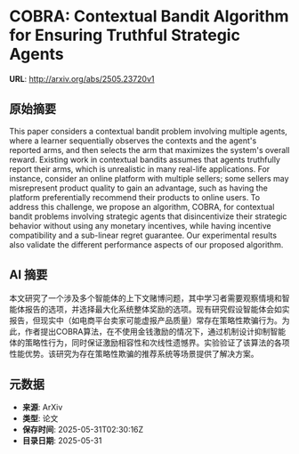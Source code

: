 # COBRA: Contextual Bandit Algorithm for Ensuring Truthful Strategic Agents

**URL**: http://arxiv.org/abs/2505.23720v1

## 原始摘要

This paper considers a contextual bandit problem involving multiple agents,
where a learner sequentially observes the contexts and the agent's reported
arms, and then selects the arm that maximizes the system's overall reward.
Existing work in contextual bandits assumes that agents truthfully report their
arms, which is unrealistic in many real-life applications. For instance,
consider an online platform with multiple sellers; some sellers may
misrepresent product quality to gain an advantage, such as having the platform
preferentially recommend their products to online users. To address this
challenge, we propose an algorithm, COBRA, for contextual bandit problems
involving strategic agents that disincentivize their strategic behavior without
using any monetary incentives, while having incentive compatibility and a
sub-linear regret guarantee. Our experimental results also validate the
different performance aspects of our proposed algorithm.


## AI 摘要

本文研究了一个涉及多个智能体的上下文赌博问题，其中学习者需要观察情境和智能体报告的选项，并选择最大化系统整体奖励的选项。现有研究假设智能体会如实报告，但现实中（如电商平台卖家可能虚报产品质量）常存在策略性欺骗行为。为此，作者提出COBRA算法，在不使用金钱激励的情况下，通过机制设计抑制智能体的策略性行为，同时保证激励相容性和次线性遗憾界。实验验证了该算法的各项性能优势。该研究为存在策略性欺骗的推荐系统等场景提供了解决方案。

## 元数据

- **来源**: ArXiv
- **类型**: 论文
- **保存时间**: 2025-05-31T02:30:16Z
- **目录日期**: 2025-05-31
